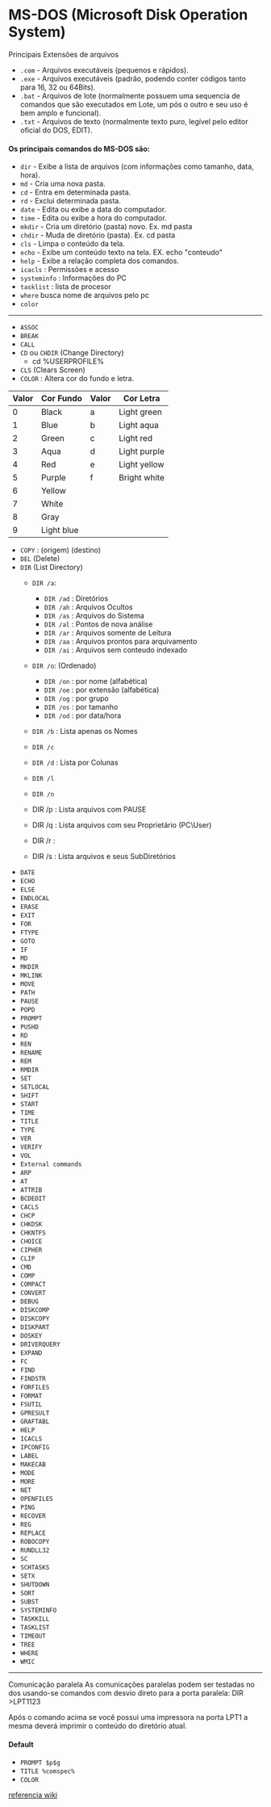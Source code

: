 # MS-DOS (Microsoft Disk Operation System)

Principais Extensões de arquivos
- `.com` - Arquivos executáveis (pequenos e rápidos).
- `.exe` - Arquivos executáveis (padrão, podendo conter códigos tanto para 16, 32 ou 64Bits).
- `.bat` - Arquivos de lote (normalmente possuem uma sequencia de comandos que são executados em Lote, um pós o outro e seu uso é bem amplo e funcional).
- `.txt` - Arquivos de texto (normalmente texto puro, legível pelo editor oficial do DOS, EDIT).


#### Os principais comandos do MS-DOS são:

- `dir` - Exibe a lista de arquivos (com informações como tamanho, data, hora).
- `md` - Cria uma nova pasta.
- `cd` - Entra em determinada pasta.
- `rd` - Exclui determinada pasta.
- `date` - Edita ou exibe a data do computador.
- `time` - Edita ou exibe a hora do computador.
- `mkdir` - Cria um diretório (pasta) novo. Ex. md pasta
- `chdir` - Muda de diretório (pasta). Ex. cd pasta
- `cls` - Limpa o conteúdo da tela.
- `echo` - Exibe um conteúdo texto na tela. EX. echo "conteudo"
- `help` - Exibe a relação completa dos comandos.
- `icacls` : Permissões e acesso
- `systeminfo` : Informações do PC
- `tasklist` : lista de procesor
- `where` busca nome de arquivos pelo pc
- `color`

---- 

- `ASSOC`
- `BREAK`
- `CALL`
- `CD` ou `CHDIR` (Change Directory)
  - cd %USERPROFILE%
- `CLS` (Clears Screen)
- `COLOR` : Altera cor do fundo e letra.

| Valor | Cor Fundo   | Valor |  Cor Letra    |    
|---    |---          | ---   |---            | 
| 0	    | Black       | a	    | Light green   | 
| 1	    | Blue        | b	    | Light aqua    | 
| 2	    | Green       | c	    | Light red     | 
| 3	    | Aqua        | d	    | Light purple  | 
| 4	    | Red         | e	    | Light yellow  | 
| 5	    | Purple      | f	    | Bright white  | 
| 6	    | Yellow      |       |               | 
| 7	    | White       |       |               | 
| 8	    | Gray        |       |               | 
| 9	    | Light blue  |       |               | 

- `COPY` : (origem) (destino)
- `DEL` (Delete)
- `DIR` (List Directory)
  - `DIR /a`:
    - `DIR /ad` : Diretórios
    - `DIR /ah` : Arquivos Ocultos
    - `DIR /as` : Arquivos do Sistema
    - `DIR /al` : Pontos de nova análise
    - `DIR /ar` : Arquivos somente de Leitura
    - `DIR /aa` : Arquivos prontos para arquivamento
    - `DIR /ai` : Arquivos sem conteudo indexado
  - `DIR /o`: (Ordenado)
    - `DIR /on` : por nome (alfabética)
    - `DIR /oe` : por extensão (alfabética)
    - `DIR /og` : por grupo
    - `DIR /os` : por tamanho
    - `DIR /od` : por data/hora
  - `DIR /b` : Lista apenas os Nomes
  - `DIR /c`
  - `DIR /d` : Lista por Colunas
  - `DIR /l`
  - `DIR /n`

  - DIR /p : Lista arquivos com PAUSE
  - DIR /q : Lista arquivos com seu Proprietário (PC\User)
  - DIR /r : 
  - DIR /s : Lista arquivos e seus SubDiretórios
- `DATE`
- `ECHO`
- `ELSE`
- `ENDLOCAL`
- `ERASE`
- `EXIT`
- `FOR`
- `FTYPE`
- `GOTO`
- `IF`
- `MD`
- `MKDIR`
- `MKLINK`
- `MOVE`
- `PATH`
- `PAUSE`
- `POPD`
- `PROMPT`
- `PUSHD`
- `RD`
- `REN`
- `RENAME`
- `REM`
- `RMDIR`
- `SET`
- `SETLOCAL`
- `SHIFT`
- `START`
- `TIME`
- `TITLE`
- `TYPE`
- `VER`
- `VERIFY`
- `VOL`
- `External commands`
- `ARP`
- `AT`
- `ATTRIB`
- `BCDEDIT`
- `CACLS`
- `CHCP`
- `CHKDSK`
- `CHKNTFS`
- `CHOICE`
- `CIPHER`
- `CLIP`
- `CMD`
- `COMP`
- `COMPACT`
- `CONVERT`
- `DEBUG`
- `DISKCOMP`
- `DISKCOPY`
- `DISKPART`
- `DOSKEY`
- `DRIVERQUERY`
- `EXPAND`
- `FC`
- `FIND`
- `FINDSTR`
- `FORFILES`
- `FORMAT`
- `FSUTIL`
- `GPRESULT`
- `GRAFTABL`
- `HELP`
- `ICACLS`
- `IPCONFIG`
- `LABEL`
- `MAKECAB`
- `MODE`
- `MORE`
- `NET`
- `OPENFILES`
- `PING`
- `RECOVER`
- `REG`
- `REPLACE`
- `ROBOCOPY`
- `RUNDLL32`
- `SC`
- `SCHTASKS`
- `SETX`
- `SHUTDOWN`
- `SORT`
- `SUBST`
- `SYSTEMINFO`
- `TASKKILL`
- `TASKLIST`
- `TIMEOUT`
- `TREE`
- `WHERE`
- `WMIC`




---- 

Comunicação paralela
As comunicações paralelas podem ser testadas no dos usando-se comandos com desvio direto para a porta paralela: DIR >LPT1123

Após o comando acima se você possui uma impressora na porta LPT1 a mesma deverá imprimir o conteúdo do diretório atual.

#### Default
- `PROMPT $p$g`
- `TITLE %comspec%`
- `COLOR`

[referencia wiki](https://en.wikibooks.org/wiki/Windows_Batch_Scripting)
